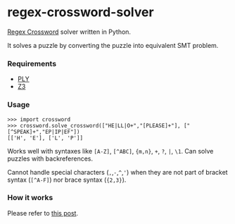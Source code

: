 # regex-crossword-solver

[Regex Crossword](https://regexcrossword.com/) solver written in Python.

It solves a puzzle by converting the puzzle into equivalent SMT problem.

### Requirements

- [PLY](https://github.com/dabeaz/ply)
- [Z3](https://github.com/Z3Prover/z3)

### Usage

```
>>> import crossword
>>> crossword.solve_crossword(["HE|LL|O+","[PLEASE]+"], ["[^SPEAK]+","EP|IP|EF"])
[['H', 'E'], ['L', 'P']]
```

Works well with syntaxes like `[A-Z]`, `[^ABC]`, `{m,n}`, `+`, `?`, `|`, `\1`. Can solve puzzles with backreferences.

Cannot handle special characters (`,`,`-`,`^`,`'`) when they are not part of bracket syntax (`[^A-F]`) nor brace syntax (`{2,3}`).

### How it works

Please refer to [this post](http://blukat29.github.io/2016/01/regex-crossword-solver/).

